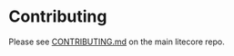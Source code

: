 # Contributing

Please see [CONTRIBUTING.md](https://github.com/Okschain/okschain/blob/master/CONTRIBUTING.md) on the main litecore repo.